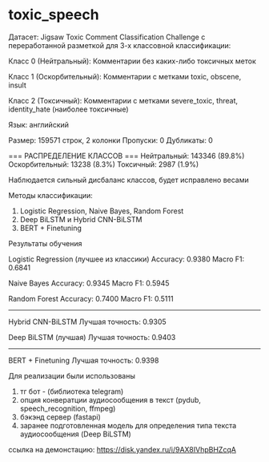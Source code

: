 # toxic_speech

Датасет: Jigsaw Toxic Comment Classification Challenge с переработанной разметкой для 3-х классовной классификации:

Класс 0 (Нейтральный): Комментарии без каких-либо токсичных меток

Класс 1 (Оскорбительный): Комментарии с метками toxic, obscene, insult

Класс 2 (Токсичный): Комментарии с метками severe_toxic, threat, identity_hate (наиболее токсичные)

Язык: английский

Размер: 159571 строк, 2 колонки
Пропуски: 0
Дубликаты: 0

=== РАСПРЕДЕЛЕНИЕ КЛАССОВ ===
Нейтральный: 143346 (89.8%)
Оскорбительный: 13238 (8.3%)
Токсичный: 2987 (1.9%)

Наблюдается сильный дисбаланс классов, будет исправлено весами

Методы классификации: 
1) Logistic Regression, Naive Bayes, Random Forest
2) Deep BiLSTM и Hybrid CNN-BiLSTM
3) BERT + Finetuning

Результаты обучения

Logistic Regression  (лучшее из классики)
Accuracy: 0.9380
Macro F1: 0.6841

Naive Bayes
Accuracy: 0.9345
Macro F1: 0.5945

Random Forest
Accuracy: 0.7400
Macro F1: 0.5111

--------------------------

Hybrid CNN-BiLSTM
Лучшая точность: 0.9305

Deep BiLSTM (лучшая)
Лучшая точность: 0.9403

-----------------------

BERT + Finetuning
Лучшая точность: 0.9398

Для реализации были использованы
1) тг бот - (библиотека telegram)
2) опция конвератции аудиосообщения в текст (pydub, speech_recognition, ffmpeg)
3) бэкэнд сервер (fastapi)
4) заранее подготовленная модель для определения типа текста аудиосообщения (Deep BiLSTM)

ссылка на демонстацию: https://disk.yandex.ru/i/9AX8IVhpBHZcqA


